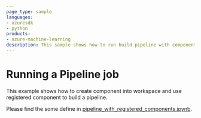 ```yaml
---
page_type: sample
languages:
- azuresdk
- python
products:
- azure-machine-learning
description: This sample shows how to run build pipeline with component.
---
```


# Running a Pipeline job
This example shows how to create component into workspace and use registered component to build a pipeline.

Please find the some define in [pipeline_with_registered_components.ipynb](pipeline_with_registered_components.ipynb).
